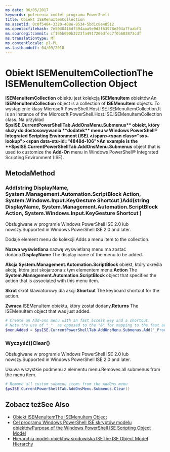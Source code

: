 ```yaml
---
ms.date: 06/05/2017
keywords: polecenia cmdlet programu PowerShell
title: Obiekt ISEMenuItemCollection
ms.assetid: 0c0f5484-3320-408e-8534-5bd1c8e48512
ms.openlocfilehash: 7e5030416df394aaa9e9d3f63978e204a7faabf1
ms.sourcegitcommit: cf195b090b3223fa4917206dfec7f0b603873cdf
ms.translationtype: MT
ms.contentlocale: pl-PL
ms.lasthandoff: 04/09/2018
---
```

# <a name="the-isemenuitemcollection-object"></a><span data-ttu-id="4848d-103">Obiekt ISEMenuItemCollection</span><span class="sxs-lookup"><span data-stu-id="4848d-103">The ISEMenuItemCollection Object</span></span>

<span data-ttu-id="4848d-104">**ISEMenuItemCollection** obiektu jest kolekcją **ISEMenuItem** obiektów.</span><span class="sxs-lookup"><span data-stu-id="4848d-104">An **ISEMenuItemCollection** object is a collection of **ISEMenuItem** objects.</span></span> <span data-ttu-id="4848d-105">To wystąpienie klasy Microsoft.PowerShell.Host.ISE.ISEMenuItemCollection.</span><span class="sxs-lookup"><span data-stu-id="4848d-105">It is an instance of the Microsoft.PowerShell.Host.ISE.ISEMenuItemCollection class.</span></span> <span data-ttu-id="4848d-106">Na przykład **$psISE.CurrentPowerShellTab.AddOnsMenu.Submenus** obiekt, który służy do dostosowywania **dodatek** menu w Windows PowerShell® Integrated Scripting Environment (ISE).</span><span class="sxs-lookup"><span data-stu-id="4848d-106">An example is the **$psISE.CurrentPowerShellTab.AddOnsMenu.Submenus** object that is used to customize the **Add-On** menu in Windows PowerShell® Integrated Scripting Environment (ISE).</span></span>

## <a name="method"></a><span data-ttu-id="4848d-107">Metoda</span><span class="sxs-lookup"><span data-stu-id="4848d-107">Method</span></span>

### <a name="addstring-displayname-systemmanagementautomationscriptblock-action-systemwindowsinputkeygesture-shortcut-"></a><span data-ttu-id="4848d-108">Add\(string DisplayName, System.Management.Automation.ScriptBlock Action, System.Windows.Input.KeyGesture Shortcut \)</span><span class="sxs-lookup"><span data-stu-id="4848d-108">Add\(string DisplayName, System.Management.Automation.ScriptBlock Action, System.Windows.Input.KeyGesture Shortcut \)</span></span>

<span data-ttu-id="4848d-109">Obsługiwane w programie Windows PowerShell ISE 2.0 lub nowszy.</span><span class="sxs-lookup"><span data-stu-id="4848d-109">Supported in Windows PowerShell ISE 2.0 and later.</span></span>

<span data-ttu-id="4848d-110">Dodaje element menu do kolekcji.</span><span class="sxs-lookup"><span data-stu-id="4848d-110">Adds a menu item to the collection.</span></span>

<span data-ttu-id="4848d-111">**Nazwa wyświetlana** nazwę wyświetlaną menu ma zostać dodana.</span><span class="sxs-lookup"><span data-stu-id="4848d-111">**DisplayName** The display name of the menu to be added.</span></span>

<span data-ttu-id="4848d-112">**Akcja** **System.Management.Automation.ScriptBlock** obiekt, który określa akcję, która jest skojarzona z tym elementem menu.</span><span class="sxs-lookup"><span data-stu-id="4848d-112">**Action** The **System.Management.Automation.ScriptBlock** object that specifies the action that is associated with this menu item.</span></span>

<span data-ttu-id="4848d-113">**Skrót** skrót klawiaturowy dla akcji.</span><span class="sxs-lookup"><span data-stu-id="4848d-113">**Shortcut** The keyboard shortcut for the action.</span></span>

<span data-ttu-id="4848d-114">**Zwraca** ISEMenuItem obiektu, który został dodany.</span><span class="sxs-lookup"><span data-stu-id="4848d-114">**Returns** The ISEMenuItem object that was just added.</span></span>

```powershell
# Create an Add-ons menu with an fast access key and a shortcut.
# Note the use of "_"  as opposed to the "&" for mapping to the fast access key letter for the menu item.
$menuAdded = $psISE.CurrentPowerShellTab.AddOnsMenu.Submenus.Add('_Process', {Get-Process}, 'Alt+P')
```

### <a name="clear"></a><span data-ttu-id="4848d-115">Wyczyść\(\)</span><span class="sxs-lookup"><span data-stu-id="4848d-115">Clear\(\)</span></span>

<span data-ttu-id="4848d-116">Obsługiwane w programie Windows PowerShell ISE 2.0 lub nowszy.</span><span class="sxs-lookup"><span data-stu-id="4848d-116">Supported in Windows PowerShell ISE 2.0 and later.</span></span>

<span data-ttu-id="4848d-117">Usuwa wszystkie podmenu z elementu menu.</span><span class="sxs-lookup"><span data-stu-id="4848d-117">Removes all submenus from the menu item.</span></span>

```powershell
# Remove all custom submenu items from the AddOns menu
$psISE.CurrentPowerShellTab.AddOnsMenu.Submenus.Clear()
```

## <a name="see-also"></a><span data-ttu-id="4848d-118">Zobacz też</span><span class="sxs-lookup"><span data-stu-id="4848d-118">See Also</span></span>

- [<span data-ttu-id="4848d-119">Obiekt ISEMenuItem</span><span class="sxs-lookup"><span data-stu-id="4848d-119">The ISEMenuItem Object</span></span>](The-ISEMenuItem-Object.md)
- [<span data-ttu-id="4848d-120">Cel programu Windows PowerShell ISE skryptów modelu obiektów</span><span class="sxs-lookup"><span data-stu-id="4848d-120">Purpose of the Windows PowerShell ISE Scripting Object Model</span></span>](Purpose-of-the-Windows-PowerShell-ISE-Scripting-Object-Model.md)
- [<span data-ttu-id="4848d-121">Hierarchia modeli obiektów środowiska ISE</span><span class="sxs-lookup"><span data-stu-id="4848d-121">The ISE Object Model Hierarchy</span></span>](The-ISE-Object-Model-Hierarchy.md)